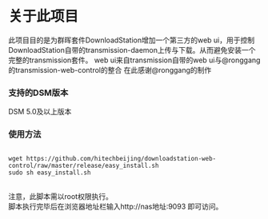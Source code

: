 <h1><b>关于此项目</b></h1>
此项目目的是为群晖套件DownloadStation增加一个第三方的web ui，用于控制DownloadStation自带的transmission-daemon上传与下载。从而避免安装一个完整的transmission套件。
web ui来自transmission自带的web ui与@ronggang的transmission-web-control的整合
在此感谢@ronggang的制作
<h3><b>支持的DSM版本</b></h3>
DSM 5.0及以上版本
<h3><b>使用方法</b></h3>
<pre>
<code>
wget https://github.com/hitechbeijing/downloadstation-web-control/raw/master/release/easy_install.sh
sudo sh easy_install.sh
</code>
</pre>
注意，此脚本需以root权限执行。<br/>
脚本执行完毕后在浏览器地址栏输入http://nas地址:9093 即可访问。
